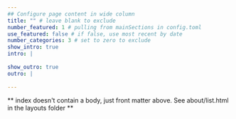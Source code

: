 ```yaml
---
## Configure page content in wide column
title: "" # leave blank to exclude
number_featured: 1 # pulling from mainSections in config.toml
use_featured: false # if false, use most recent by date
number_categories: 3 # set to zero to exclude
show_intro: true
intro: |
  
show_outro: true
outro: |
  
---
```


** index doesn't contain a body, just front matter above.
See about/list.html in the layouts folder **